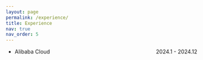 ```yaml
---
layout: page
permalink: /experience/
title: Experience
nav: true
nav_order: 5
---
```


<ul>
  <li>
    Alibaba Cloud
    <span style="float: right;">2024.1 - 2024.12</span>
  </li>
</ul>